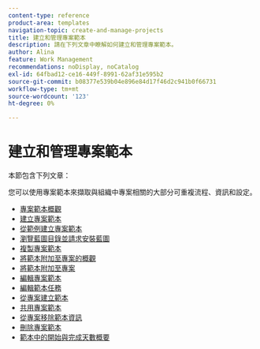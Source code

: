 ```yaml
---
content-type: reference
product-area: templates
navigation-topic: create-and-manage-projects
title: 建立和管理專案範本
description: 請在下列文章中瞭解如何建立和管理專案範本。
author: Alina
feature: Work Management
recommendations: noDisplay, noCatalog
exl-id: 64fbad12-ce16-449f-8991-62af31e595b2
source-git-commit: b08377e539b04e896e84d17f46d2c941b0f66731
workflow-type: tm+mt
source-wordcount: '123'
ht-degree: 0%

---
```


# 建立和管理專案範本

本節包含下列文章：

您可以使用專案範本來擷取與組織中專案相關的大部分可重複流程、資訊和設定。

* [專案範本概觀](../../../manage-work/projects/create-and-manage-templates/project-template-overview.md)
* [建立專案範本](../../../manage-work/projects/create-and-manage-templates/create-template.md)
* [從範例建立專案範本](../../../manage-work/projects/create-and-manage-templates/create-templates-from-examples.md)
* [瀏覽藍圖目錄並請求安裝藍圖](../../../administration-and-setup/blueprints/browse-catalog.md)
* [複製專案範本](../../../manage-work/projects/create-and-manage-templates/copy-template.md)
* [將範本附加至專案的概觀](../../../manage-work/projects/create-and-manage-templates/attach-template-to-project-overview.md)
* [將範本附加至專案](../../../manage-work/projects/create-and-manage-templates/attach-template-to-project.md)
* [編輯專案範本](../../../manage-work/projects/create-and-manage-templates/edit-templates.md)
* [編輯範本任務](../../../manage-work/projects/create-and-manage-templates/edit-template-task.md)
* [從專案建立範本](../../../manage-work/projects/create-and-manage-templates/create-template-from-project.md)
* [共用專案範本](../../../manage-work/projects/create-and-manage-templates/share-project-template.md)
* [從專案移除範本資訊](../../../manage-work/projects/create-and-manage-templates/remove-template-from-project.md)
* [刪除專案範本](../../../manage-work/projects/create-and-manage-templates/delete-templates.md)
* [範本中的開始與完成天數概要](../../../manage-work/projects/create-and-manage-templates/overview-of-start-completion-day-on-template.md)
